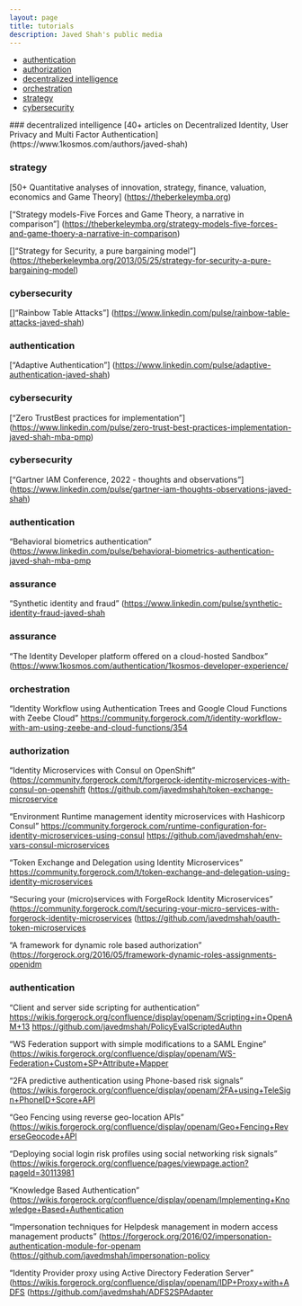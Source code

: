 ```yaml
---
layout: page
title: tutorials
description: Javed Shah's public media
---
```

<div class="navbar">
    <div class="navbar-inner">
        <ul class="nav">
            <li><a href="#authentication">authentication</a></li>
            <li><a href="#authorization">authorization</a></li>
            <li><a href="#decentralized">decentralized intelligence</a></li>
            <li><a href="#orchestration">orchestration</a></li>
            <li><a href="#strategy">strategy</a></li>
            <li><a href="#cybersecurity">cybersecurity</a></li>
        </ul>
    </div>
</div>
### <a name="decentralized"></a>decentralized intelligence
[40+ articles on Decentralized Identity, User Privacy and Multi Factor Authentication]
 (https://www.1kosmos.com/authors/javed-shah)

### <a name="strategy"></a>strategy
[50+ Quantitative analyses of innovation, strategy, finance, valuation, economics and Game Theory]
 (https://theberkeleymba.org)

 [“Strategy models-Five Forces and Game Theory, a narrative in comparison”]
 (https://theberkeleymba.org/strategy-models-five-forces-and-game-thoery-a-narrative-in-comparison)

[]“Strategy for Security, a pure bargaining model”]
(https://theberkeleymba.org/2013/05/25/strategy-for-security-a-pure-bargaining-model)

### <a name="cybersecurity"></a>cybersecurity
[]“Rainbow Table Attacks”]
(https://www.linkedin.com/pulse/rainbow-table-attacks-javed-shah)

### <a name="authentication"></a>authentication
[“Adaptive Authentication”]
(https://www.linkedin.com/pulse/adaptive-authentication-javed-shah)

### <a name="cybersecurity"></a>cybersecurity
[“Zero TrustBest practices for implementation”]
(https://www.linkedin.com/pulse/zero-trust-best-practices-implementation-javed-shah-mba-pmp)

### <a name="cybersecurity"></a>cybersecurity
[“Gartner IAM Conference, 2022 - thoughts and observations”]
(https://www.linkedin.com/pulse/gartner-iam-thoughts-observations-javed-shah)

### <a name="authentication"></a>authentication
“Behavioral biometrics authentication”
(https://www.linkedin.com/pulse/behavioral-biometrics-authentication-javed-shah-mba-pmp

### <a name="assurance"></a>assurance
“Synthetic identity and fraud”
(https://www.linkedin.com/pulse/synthetic-identity-fraud-javed-shah

### <a name="assurance"></a>assurance
“The Identity Developer platform offered on a cloud-hosted Sandbox”
(https://www.1kosmos.com/authentication/1kosmos-developer-experience/

### <a name="orchestration"></a>orchestration
“Identity Workflow using Authentication Trees and Google Cloud Functions with Zeebe Cloud”
https://community.forgerock.com/t/identity-workflow-with-am-using-zeebe-and-cloud-functions/354
### <a name="authorization"></a>authorization
“Identity Microservices with Consul on OpenShift”
(https://community.forgerock.com/t/forgerock-identity-microservices-with-consul-on-openshift
(https://github.com/javedmshah/token-exchange-microservice

“Environment Runtime management identity microservices with Hashicorp Consul”
https://community.forgerock.com/runtime-configuration-for-identity-microservices-using-consul
https://github.com/javedmshah/env-vars-consul-microservices

“Token Exchange and Delegation using Identity Microservices”
https://community.forgerock.com/t/token-exchange-and-delegation-using-identity-microservices

“Securing your (micro)services with ForgeRock Identity Microservices”
(https://community.forgerock.com/t/securing-your-micro-services-with-forgerock-identity-microservices
(https://github.com/javedmshah/oauth-token-microservices

“A framework for dynamic role based authorization”
(https://forgerock.org/2016/05/framework-dynamic-roles-assignments-openidm

### <a name="authentication"></a>authentication
“Client and server side scripting for authentication”
https://wikis.forgerock.org/confluence/display/openam/Scripting+in+OpenAM+13
https://github.com/javedmshah/PolicyEvalScriptedAuthn

“WS Federation support with simple modifications to a SAML Engine”
(https://wikis.forgerock.org/confluence/display/openam/WS-Federation+Custom+SP+Attribute+Mapper

“2FA predictive authentication using Phone-based risk signals”
(https://wikis.forgerock.org/confluence/display/openam/2FA+using+TeleSign+PhoneID+Score+API

“Geo Fencing using reverse geo-location APIs”
(https://wikis.forgerock.org/confluence/display/openam/Geo+Fencing+ReverseGeocode+API

“Deploying social login risk profiles using social networking risk signals”
(https://wikis.forgerock.org/confluence/pages/viewpage.action?pageId=30113981

“Knowledge Based Authentication”
(https://wikis.forgerock.org/confluence/display/openam/Implementing+Knowledge+Based+Authentication

“Impersonation techniques for Helpdesk management in modern access management products”
(https://forgerock.org/2016/02/impersonation-authentication-module-for-openam
(https://github.com/javedmshah/impersonation-policy

“Identity Provider proxy using Active Directory Federation Server”
(https://wikis.forgerock.org/confluence/display/openam/IDP+Proxy+with+ADFS
(https://github.com/javedmshah/ADFS2SPAdapter
